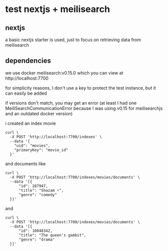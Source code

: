 # test nextjs + meilisearch

## nextjs
a basic nextjs starter is used, just to focus on retrieving data from meilisearch

## dependencies
we use docker meilisearch:v0.15.0 which you can view at http://localhost:7700

for simplicity reasons, I don't use a key to protect the test instance, but it can easily be added

if versions don't match, you may get an error (at least I had one MeiliSearchCommunicationError because I was using v0.15 for meilisearchjs and an outdated docker version)

i created an index movie 
```
curl \
  -X POST 'http://localhost:7700/indexes' \
  --data '{
    "uid": "movies",
    "primaryKey": "movie_id"
  }'
```

and documents like
```
curl \
  -X POST 'http://localhost:7700/indexes/movies/documents' \
  --data '[{
      "id": 287947,
      "title": "Shazam ⚡️",
      "genre": "comedy"
  }]'
```

and 
```
curl \
  -X POST 'http://localhost:7700/indexes/movies/documents' \
  --data '[{
      "id": 10048342,
      "title": "The queen's gambit",
      "genre": "drama"
  }]'
```
